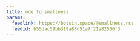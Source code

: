 ```yaml
---
title: ode to smallness
params:
  feedlink: https://botsin.space/@smallness.rss
  feedid: b55dac59bb319a88d51a7f21a82556f3
---
```

